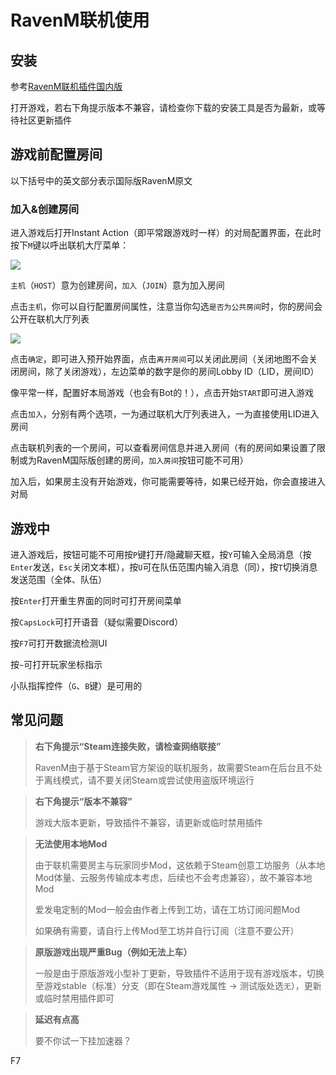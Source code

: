 # RavenM联机使用
## 安装

参考[RavenM联机插件国内版](/cn/Project/ravenm.md)

打开游戏，若右下角提示版本不兼容，请检查你下载的安装工具是否为最新，或等待社区更新插件

## 游戏前配置房间
以下括号中的英文部分表示国际版RavenM原文

### 加入&创建房间

进入游戏后打开Instant Action（即平常跟游戏时一样）的对局配置界面，在此时按下`M`键以呼出联机大厅菜单：

![](https://ravenfieldcommunity.github.io/docs-img/in-GAME/ravenm.001.png)

`主机`（`HOST`）意为创建房间，`加入`（`JOIN`）意为加入房间

点击`主机`，你可以自行配置房间属性，注意当你勾选`是否为公共房间`时，你的房间会公开在联机大厅列表

![](https://ravenfieldcommunity.github.io/docs-img/in-GAME/ravenm.002.png)

点击`确定`，即可进入预开始界面，点击`离开房间`可以关闭此房间（关闭地图不会关闭房间，除了关闭游戏），左边菜单的数字是你的房间Lobby ID（LID，房间ID）

像平常一样，配置好本局游戏（也会有Bot的！），点击开始`START`即可进入游戏

点击`加入`，分别有两个选项，一为通过联机大厅列表进入，一为直接使用LID进入房间

点击联机列表的一个房间，可以查看房间信息并进入房间（有的房间如果设置了限制或为RavenM国际版创建的房间，`加入房间`按钮可能不可用）

加入后，如果房主没有开始游戏，你可能需要等待，如果已经开始，你会直接进入对局

## 游戏中

进入游戏后，按钮可能不可用按`P`键打开/隐藏聊天框，按`Y`可输入全局消息（按`Enter`发送，`Esc`关闭文本框），按`U`可在队伍范围内输入消息（同），按`T`切换消息发送范围（全体、队伍）

按`Enter`打开重生界面的同时可打开房间菜单

按`CapsLock`可打开语音（疑似需要Discord）

按`F7`可打开数据流检测UI

按`~`可打开玩家坐标指示

小队指挥控件（`G`、`B`键）是可用的

## 常见问题

> **右下角提示“Steam连接失败，请检查网络联接”**
>
> RavenM由于基于Steam官方架设的联机服务，故需要Steam在后台且不处于离线模式，请不要关闭Steam或尝试使用盗版环境运行

> **右下角提示“版本不兼容”**
>
> 游戏大版本更新，导致插件不兼容，请更新或临时禁用插件

> **无法使用本地Mod**
>
> 由于联机需要房主与玩家同步Mod，这依赖于Steam创意工坊服务（从本地Mod体量、云服务传输成本考虑，后续也不会考虑兼容），故不兼容本地Mod
> 
> 爱发电定制的Mod一般会由作者上传到工坊，请在工坊订阅问题Mod
>
>
> 如果确有需要，请自行上传Mod至工坊并自行订阅（注意不要公开）

> **原版游戏出现严重Bug（例如无法上车）**
>
> 一般是由于原版游戏小型补丁更新，导致插件不适用于现有游戏版本，切换至游戏stable（标准）分支（即在Steam游戏属性 -> 测试版处选`无`），更新或临时禁用插件即可

> **延迟有点高**
>
> 要不你试一下挂加速器？

F7